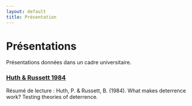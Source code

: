 ```yaml
---
layout: default
title: Présentation
---
```


# Présentations

Présentations données dans un cadre universitaire.

### [Huth & Russett 1984](../assets/presentations/huth_detterence_web.qmd)

Résumé de lecture : Huth, P. & Russett, B. (1984). What makes deterrence work? Testing theories of deterrence.
